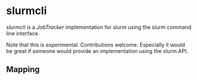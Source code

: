 # slurmcli

_slurmcli_ is a _JobTracker_ implementation for slurm using 
the slurm command line interface.

Note that this is experimental. Contributions welcome. Especially
it would be great if someone would provide an implementation using
the slurm API.

## Mapping

